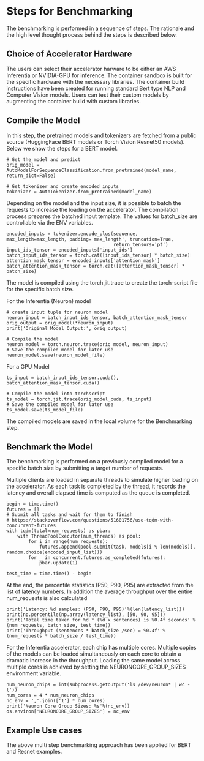 # Steps for Benchmarking

The benchmarking is performed in a sequence of steps. The rationale and the high level thought process behind the steps is described below.

## Choice of Accelerator Hardware

The users can select their accelerator harware to be either an AWS Inferentia or NVIDIA-GPU for inference. The container sandbox is built for the specific hardware with the necessary libraries. The container build instructions have been created for running standard Bert type NLP and Computer Vision models. Users can test their custom models by augmenting the container build with custom libraries.

## Compile the Model

In this step, the pretrained models and tokenizers are fetched from a public source (HuggingFace BERT models or Torch Vision Resnet50 models). Below we show the steps for a BERT model.

```
# Get the model and predict
orig_model = AutoModelForSequenceClassification.from_pretrained(model_name, return_dict=False)

# Get tokenizer and create encoded inputs
tokenizer = AutoTokenizer.from_pretrained(model_name)
```
Depending on the model and the input size, it is possible to batch the requests to increase the loading on the accelerator. The compilation process prepares the batched input template. The values for batch_size are controllable via the ENV variables.

```
encoded_inputs = tokenizer.encode_plus(sequence, max_length=max_length, padding='max_length', truncation=True,
                                       return_tensors='pt')
input_ids_tensor = encoded_inputs['input_ids']
batch_input_ids_tensor = torch.cat([input_ids_tensor] * batch_size)
attention_mask_tensor = encoded_inputs['attention_mask']
batch_attention_mask_tensor = torch.cat([attention_mask_tensor] * batch_size)
```

The model is compiled using the torch.jit.trace to create the torch-script file for the specific batch size.

For the Inferentia (Neuron) model
```
# create input tuple for neuron model
neuron_input = batch_input_ids_tensor, batch_attention_mask_tensor
orig_output = orig_model(*neuron_input)
print('Original Model Output:', orig_output)

# Compile the model
neuron_model = torch.neuron.trace(orig_model, neuron_input)
# Save the compiled model for later use
neuron_model.save(neuron_model_file)
```

For a GPU Model
```
ts_input = batch_input_ids_tensor.cuda(), batch_attention_mask_tensor.cuda()

# Compile the model into torchscript
ts_model = torch.jit.trace(orig_model_cuda, ts_input)
# Save the compiled model for later use
ts_model.save(ts_model_file)
```

The compiled models are saved in the local volume for the Benchmarking step.

## Benchmark the Model

The benchmarking is performed on a previously compiled model for a specific batch size by submitting a target number of requests. 

Multiple clients are loaded in separate threads to simulate higher loading on the accelerator. As each task is completed by the thread, it records the latency and overall elapsed time is computed as the queue is completed.

```
begin = time.time()
futures = []
# Submit all tasks and wait for them to finish
# https://stackoverflow.com/questions/51601756/use-tqdm-with-concurrent-futures
with tqdm(total=num_requests) as pbar:
    with ThreadPoolExecutor(num_threads) as pool:
        for i in range(num_requests):
            futures.append(pool.submit(task, models[i % len(models)], random.choice(encoded_input_list)))
        for _ in concurrent.futures.as_completed(futures):
            pbar.update(1)

test_time = time.time() - begin
```

At the end, the percentile statistics (P50, P90, P95) are extracted from the list of latency numbers. In addition the average throughput over the entire num_requests is also calculated

```
print('Latency: %d samples: (P50, P90, P95)'%(len(latency_list)))
print(np.percentile(np.array(latency_list), [50, 90, 95]))
print('Total time taken for %d * (%d x sentences) is %0.4f seconds' % (num_requests, batch_size, test_time))
print('Throughput (sentences * batch_size /sec) = %0.4f' % (num_requests * batch_size / test_time))
```

For the Inferentia accelerator, each chip has multiple cores. Multiple copies of the models can be loaded simultaneously on each core to obtain a dramatic increase in the throughput. Loading the same model across multiple cores is achieved by setting the NEURONCORE_GROUP_SIZES environment variable.

```
num_neuron_chips = int(subprocess.getoutput('ls /dev/neuron* | wc -l'))
num_cores = 4 * num_neuron_chips
nc_env = ','.join(['1'] * num_cores)
print('Neuron Core Group Sizes: %s'%(nc_env))
os.environ['NEURONCORE_GROUP_SIZES'] = nc_env
```

## Example Use cases

The above multi step benchmarking approach has been applied for BERT and Resnet examples.
